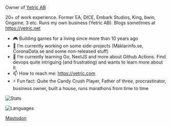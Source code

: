 Owner of [Yetric AB](https://yetric.se)

20+ of work experience. Former EA, DICE, Embark Studios, King, bwin, Ongame, 3 etc. Runs my own business (Yetric AB). Blogs sometimes at https://yetric.net

- 🎮 Building games for a living since more than 10 years ago 
- 🔭 I’m currently working on some side-projects (Mäklarinfo.se, CoronaData.se and some non-released stuff)
- 🌱 I’m currently learning Go, NextJS and more about Github Actions. Find devops quite intriguing (and frustrating) and wants to learn more about it.
- 📫 How to reach me: https://yetric.com
- ⚡ Fun fact: Quite the Candy Crush Player, Father of three, procrastinator, business owner, built a house, runs marathons from time to time

![Stats](https://github-readme-stats.vercel.app/api?username=hising&show_icons=true&theme=gruvbox)

![Languages](https://github-readme-stats.vercel.app/api/top-langs/?username=hising&hide=hlsl,shaderlab,php&theme=gruvbox)

<a rel="me" target="_blank" href="https://mastodon.se/@hising">Mastodon</a>
